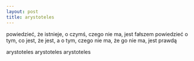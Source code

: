 ```yaml
---
layout: post
title: arystoteles
---
```


powiedzieć, że istnieje, o czymś, czego nie ma, jest fałszem
powiedzieć o tym, co jest, że jest, a o tym, czego nie ma, że go nie ma, jest prawdą

arystoteles arystoteles arystoteles
